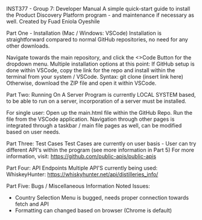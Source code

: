 INST377 - Group 7: Developer Manual
A simple quick-start guide to install the Product Discovery Platform program - and maintenance if necessary as well.
Created by Fuad Eniola Oyeshile

Part One - Installation (Mac / Windows: VSCode)
Installation is straightforward compared to normal GitHub repositories, no need for any other downloads.

Navigate towards the main repository, and click the <>Code Button for the dropdown menu.
Multiple installation options at this point: 
If GitHub setup is done within VSCode, copy the link for the repo and install within the terminal from your system / VSCode.
Syntax: git clone (insert link here)
Otherwise, download the ZIP file and open it within VSCode.

Part Two: Running On A Server
Program is currently LOCAL SYSTEM based, to be able to run on a server, incorporation of a server must be installed.

For single user:
Open up the main.html file within the GitHub Repo.
Run the file from the VSCode application.
Navigation through other pages is integrated through a taskbar / main file pages as well, can be modified based on user needs.

Part Three: Test Cases
Test Cases are currently on user basis - User can try different API's within the program (see more information in Part 5)
For more information, visit: https://github.com/public-apis/public-apis

Part Four: API Endpoints
Multiple API'S currently being used:
WhiskeyHunter: https://whiskyhunter.net/api/distilleries_info/


Part Five: Bugs / Miscellaneous Information
Noted Issues:
- Country Selection Menu is bugged, needs proper connection towards fetch and API
- Formatting can changed based on browser (Chrome is default)